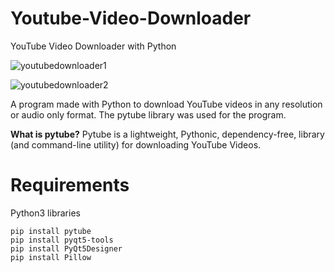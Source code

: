 # Youtube-Video-Downloader
YouTube Video Downloader with Python

![youtubedownloader1](https://user-images.githubusercontent.com/60680749/151404941-fff3e7b5-9a2d-4ad0-bbef-9af3d2cbbf9b.png)

![youtubedownloader2](https://user-images.githubusercontent.com/60680749/151404957-e789f80f-f41e-4e04-9e4c-8bae768bfcee.png)

A program made with Python to download YouTube videos in any resolution or audio only format.
The pytube library was used for the program.

**What is pytube?**
Pytube is a lightweight, Pythonic, dependency-free, library (and command-line utility) for downloading YouTube Videos.


# Requirements

Python3 libraries
````
pip install pytube
pip install pyqt5-tools
pip install PyQt5Designer
pip install Pillow
````
